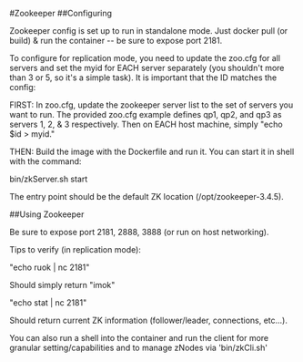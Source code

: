 #Zookeeper
##Configuring

Zookeeper config is set up to run in standalone mode. Just docker pull (or build) & run the container -- be sure to expose port 2181.

To configure for replication mode, you need to update the zoo.cfg for all servers and set the myid for EACH server separately (you shouldn't more than 3 or 5, so it's a simple task). It is important that the ID matches the config:

FIRST:
In zoo.cfg, update the zookeeper server list to the set of servers you want to run. The provided zoo.cfg example defines qp1, qp2, and qp3 as servers 1, 2, & 3 respectively. Then on EACH host machine, simply "echo $id > myid." 

THEN: 
Build the image with the Dockerfile and run it. You can start it in shell with the command:

bin/zkServer.sh start

The entry point should be the default ZK location (/opt/zookeeper-3.4.5). 


##Using Zookeeper

Be sure to expose port 2181, 2888, 3888 (or run on host networking).

Tips to verify (in replication mode):

"echo ruok | nc <host> 2181"

Should simply return "imok"


"echo stat | nc <host> 2181"

Should return current ZK information (follower/leader, connections, etc...).


You can also run a shell into the container and run the client for more granular setting/capabilities and to manage zNodes via 'bin/zkCli.sh'
